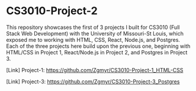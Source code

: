 # CS3010-Project-2
This repository showcases the first of 3 projects I built for CS3010 (Full Stack Web Development) with the University of Missouri-St Louis, which exposed me to working with HTML, CSS, React, Node.js, and Postgres. Each of the three projects here build upon the previous one, beginning with HTML/CSS in Project 1, React/Node.js in Project 2, and Postgres in Project 3.

[Link] Project-1: https://github.com/Zgmyr/CS3010-Project-1_HTML-CSS

[Link] Project-3: https://github.com/Zgmyr/CS3010-Project-3_Postgres